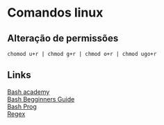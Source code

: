 # Comandos linux

## Alteração de permissões
``` 
chomod u+r | chmod g+r | chmod o+r | chmod ugo+r
```

## Links
[Bash academy](https://www.bash.academy/)  
[Bash Begginners Guide](http://www.tldp.org/LDP/Bash-Beginners-Guide/html/)  
[Bash Prog](http://tldp.org/HOWTO/Bash-Prog-Intro-HOWTO.html)  
[Regex](https://regexr.com/)  
